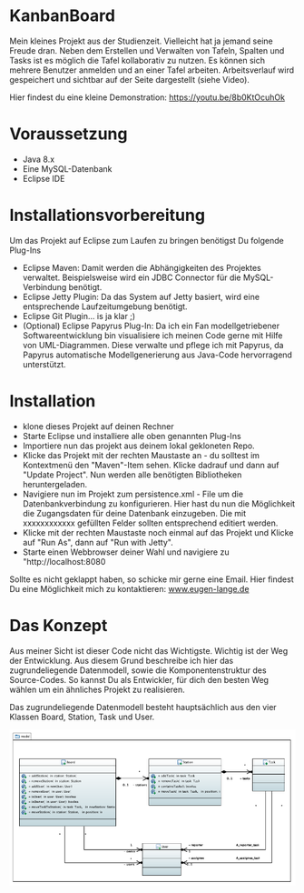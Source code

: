 # KanbanBoard
Mein kleines Projekt aus der Studienzeit. Vielleicht hat ja jemand seine Freude dran. Neben dem Erstellen und Verwalten von Tafeln, Spalten und Tasks ist es möglich die Tafel kollaborativ zu nutzen. Es können sich mehrere Benutzer anmelden und an einer Tafel arbeiten. Arbeitsverlauf wird gespeichert und sichtbar auf der Seite dargestellt (siehe Video). 

Hier findest du eine kleine Demonstration: https://youtu.be/8b0KtOcuhOk

# Voraussetzung
- Java 8.x
- Eine MySQL-Datenbank
- Eclipse IDE

# Installationsvorbereitung
Um das Projekt auf Eclipse zum Laufen zu bringen benötigst Du folgende Plug-Ins
- Eclipse Maven: Damit werden die Abhängigkeiten des Projektes verwaltet. Beispielsweise wird ein JDBC Connector für die MySQL-Verbindung benötigt.
- Eclipse Jetty Plugin: Da das System auf Jetty basiert, wird eine entsprechende Laufzeitumgebung benötigt.
- Eclipse Git Plugin... is ja klar ;)
- (Optional) Eclipse Papyrus Plug-In: Da ich ein Fan modellgetriebener Softwareentwicklung bin visualisiere ich meinen Code gerne mit Hilfe von UML-Diagrammen. Diese verwalte und pflege ich mit Papyrus, da Papyrus automatische Modellgenerierung aus Java-Code hervorragend unterstützt.

# Installation
- klone dieses Projekt auf deinen Rechner
- Starte Eclipse und installiere alle oben genannten Plug-Ins
- Importiere nun das projekt aus deinem lokal gekloneten Repo.
- Klicke das Projekt mit der rechten Maustaste an - du solltest im Kontextmenü den "Maven"-Item sehen. Klicke dadrauf und dann auf "Update Project". Nun werden alle benötigten Bibliotheken heruntergeladen.
- Navigiere nun im Projekt zum persistence.xml - File um die Datenbankverbindung zu konfigurieren. Hier hast du nun die Möglichkeit die Zugangsdaten für deine Datenbank einzugeben. Die mit xxxxxxxxxxxx gefüllten Felder sollten entsprechend editiert werden.
- Klicke mit der rechten Maustaste noch einmal auf das Projekt und Klicke auf "Run As", dann auf "Run with Jetty".
- Starte einen Webbrowser deiner Wahl und navigiere zu "http://localhost:8080

Sollte es nicht geklappt haben, so schicke mir gerne eine Email. Hier findest Du eine Möglichkeit mich zu kontaktieren: www.eugen-lange.de



# Das Konzept
Aus meiner Sicht ist dieser Code nicht das Wichtigste. Wichtig ist der Weg der Entwicklung. Aus diesem Grund beschreibe ich hier das zugrundeliegende Datenmodell, sowie die Komponentenstruktur des Source-Codes. So kannst Du als Entwickler, für dich den besten Weg wählen um ein ähnliches Projekt zu realisieren.

Das zugrundeliegende Datenmodell besteht hauptsächlich aus den vier Klassen Board, Station, Task und User.

![Kanban Data Model Overview](https://raw.githubusercontent.com/eumicro/KanbanBoard/master/diagrams/diagram_imgs/ModelClassesOverview.PNG)
